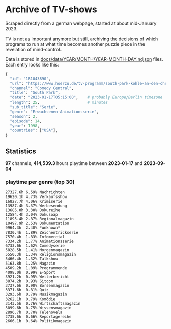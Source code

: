 # Archive of TV-shows

Scraped directly from a german webpage, started at about mid-January 2023.

TV is not as important anymore but still, archiving the decisions of which programs to run at what time
becomes another puzzle piece in the revelation of mind-control.. 

Data is stored in [docs/data/YEAR/MONTH/YEAR-MONTH-DAY.ndjson](docs/data/) files. 
Each entry looks like this:

```python
{
  "id": "181043890", 
  "url": "https://www.hoerzu.de/tv-programm/south-park-kohle-an-den-chefkoch/bid_181043890/", 
  "channel": "Comedy Central", 
  "title": "South Park", 
  "date": "2023-01-17T05:15:00",    # probably Europe/Berlin timezone 
  "length": 25,                     # minutes 
  "sub_title": "Serie", 
  "genre": "Erwachsenen-Animationsserie", 
  "season": 2, 
  "episode": 14, 
  "year": 1998, 
  "countries": ["USA"],
}
```

## Statistics

**97** channels, **414,539.3** hours playtime between **2023-01-17** and **2023-09-04**


### playtime per genre (top 30)

    27327.6h 6.59% Nachrichten
    19620.1h 4.73% Verkaufsshow
    16827.7h 4.06% Krimiserie
    13987.4h 3.37% Werbesendung
    13685.0h 3.30% Dokureihe
    12584.4h 3.04% Dokusoap
    11895.4h 2.87% Regionalmagazin
    10497.9h 2.53% Dokumentation
    9964.3h  2.40% *unknown*
    7830.4h  1.89% Zeichentrickserie
    7570.4h  1.83% Infomercial
    7334.2h  1.77% Animationsserie
    6733.6h  1.62% Comedyserie
    5828.5h  1.41% Morgenmagazin
    5550.3h  1.34% Religionsmagazin
    5466.4h  1.32% Talkshow
    5163.8h  1.25% Magazin
    4509.2h  1.09% Programmende
    4098.0h  0.99% E-Sport
    3921.2h  0.95% Wetterbericht
    3874.2h  0.93% Sitcom
    3737.6h  0.90% Börsenmagazin
    3371.6h  0.81% Quiz
    3293.6h  0.79% Musikmagazin
    3262.1h  0.79% Komödie
    3143.5h  0.76% Wirtschaftsmagazin
    3099.6h  0.75% Wissensmagazin
    2896.7h  0.70% Telenovela
    2735.6h  0.66% Reportagereihe
    2666.1h  0.64% Politikmagazin
